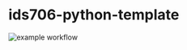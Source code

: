# ids706-python-template

![example workflow](https://github.com/john-doe/my-repo/actions/workflows/cicd.yml/badge.svg)
